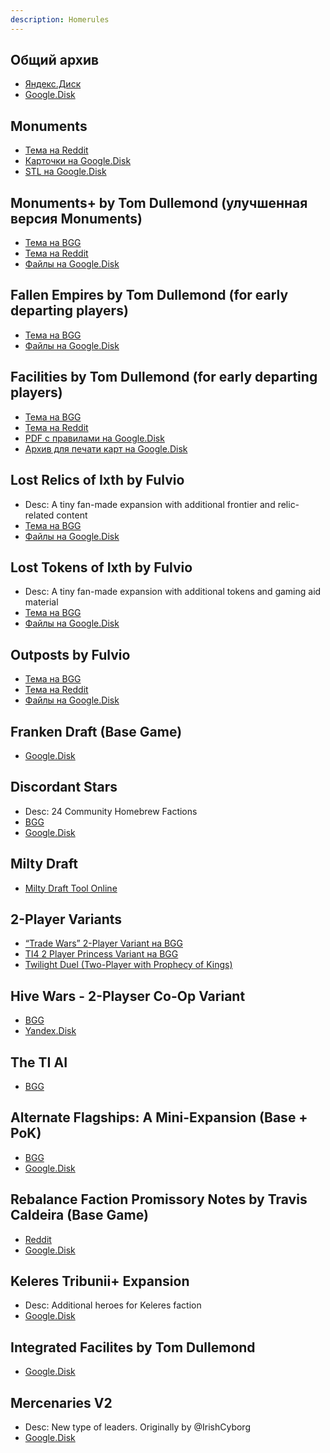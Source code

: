 ```yaml
---
description: Homerules
---
```


## Общий архив
* [Яндекс.Диск](https://disk.yandex.ru/d/_V0fdXKesP4xIA)
* [Google.Disk](https://drive.google.com/drive/folders/1DLcSeNil7YGKdjk2j9r32sxY-JGWBSwA)

## Monuments
* [Тема на Reddit](https://www.reddit.com/r/twilightimperium/comments/bpdkmt/monuments_mini_expansion/)
* [Карточки на Google.Disk](https://drive.google.com/file/d/1JqbTtcYUUodh6L_IgWJ_B0Rrg4dT3m8N/view)
* [STL на Google.Disk](https://drive.google.com/file/d/11tiXSu-L-SOw6kqBX9P5S7m_kTEYRO70/view)

## Monuments+ by Tom Dullemond (улучшенная версия Monuments)
* [Тема на BGG](https://boardgamegeek.com/thread/2702550/monuments-mini-expansion)
* [Тема на Reddit](https://www.reddit.com/r/twilightimperium/comments/owespi/monuments_miniexpansion/)
* [Файлы на Google.Disk](https://drive.google.com/drive/folders/1kqtY943syNMRsM1ijmHfymCxVVWxYUJq)

## Fallen Empires by Tom Dullemond (for early departing players)
* [Тема на BGG](https://boardgamegeek.com/thread/2698748/fallen-empires-mini-expansion-early-departing-playn)
* [Файлы на Google.Disk](https://drive.google.com/drive/folders/1ecCGWKsd3sX1JwfeIjitmTnRdB50l0qo)

## Facilities by Tom Dullemond (for early departing players)
* [Тема на BGG](https://boardgamegeek.com/thread/2591023/facilities-10)
* [Тема на Reddit](https://www.reddit.com/r/twilightimperium/comments/l8njos/facilities_10/)
* [PDF c правилами на Google.Disk](https://drive.google.com/file/d/1UK8oU1jc23FCUvQw87zU7poYQSL8Zlp7/view)
* [Архив для печати карт на Google.Disk](https://drive.google.com/file/d/1gHc6JbkE9MCxZoDy5csCQPiymPMKkPGY/view)

## Lost Relics of Ixth by Fulvio
* Desc: A tiny fan-made expansion with additional frontier and relic-related content
* [Тема на BGG](https://boardgamegeek.com/thread/2657750/lost-relics-ixth-tiny-fan-made-expansion-additiona)
* [Файлы на Google.Disk](https://drive.google.com/drive/folders/1iIFxBAMc6-9udmadeHwwY57qHN4IMma_)

## Lost Tokens of Ixth by Fulvio
* Desc: A tiny fan-made expansion with additional tokens and gaming aid material
* [Тема на BGG](https://boardgamegeek.com/thread/2675534/lost-tokens-ixth-tiny-fan-made-expansion-additiona)
* [Файлы на Google.Disk](https://drive.google.com/drive/folders/1-z-nrhvDnD-POI-baRiufOMgWgVAeCOF)

## Outposts by Fulvio
* [Тема на BGG](https://www.boardgamegeek.com/thread/2726680/article/38475508#38475508)
* [Тема на Reddit](https://www.reddit.com/r/twilightimperium/comments/pp9dq0/announcing_outposts_a_miniexpansion_for_twilight/)
* [Файлы на Google.Disk](https://drive.google.com/drive/u/0/folders/1JbNq3iDLjh2BqUHy5cErXuMkUkD2Oy8A?ths=true)

## Franken Draft (Base Game)
* [Google.Disk](https://drive.google.com/drive/folders/1TTtT24d8-gAqAnlpNf2KVRtNpJJReWeT)

## Discordant Stars
* Desc: 24 Community Homebrew Factions
* [BGG](https://www.boardgamegeek.com/thread/2731596/discordant-stars-24-community-homebrew-factions)
* [Google.Disk](https://drive.google.com/drive/u/0/folders/1AipLLvGhyp2v--w2oeT7uQIovmH_HyVn)

## Milty Draft
* [Milty Draft Tool Online](https://miltydraft.com/)

## 2-Player Variants
* [“Trade Wars” 2-Player Variant на BGG](https://www.boardgamegeek.com/thread/2114639/trade-wars-2-player-variant)
* [TI4 2 Player Princess Variant на BGG](https://boardgamegeek.com/thread/1851297/ti4-2-player-princess-variant)
* [Twilight Duel (Two-Player with Prophecy of Kings)](https://www.boardgamegeek.com/thread/2716434/twilight-duel-two-player-prophecy-kings)

## Hive Wars - 2-Playser Co-Op Variant
* [BGG](https://boardgamegeek.com/thread/2899846/ti4-hive-wars-two-player-co-op-variant)
* [Yandex.Disk](https://disk.yandex.ru/d/BqAuHazKkfFeeA)

## The TI AI
* [BGG](https://www.boardgamegeek.com/thread/2718807/ti-ai)

## Alternate Flagships: A Mini-Expansion (Base + PoK)
* [BGG](https://www.boardgamegeek.com/thread/2514810/alternate-flagships-mini-expansion)
* [Google.Disk](https://drive.google.com/file/d/1gF9ytNLo9-I1b-AcPMO3jNnUQauRkcpG/view)

## Rebalance Faction Promissory Notes by Travis Caldeira (Base Game)
* [Reddit](https://www.reddit.com/r/twilightimperium/comments/erm0a3/homebrew_rebalance_faction_promissory_notes/)
* [Google.Disk](https://drive.google.com/file/d/1ZEStEqyrmMGJJubFjMz6M6MOnYAbn2Xz/view)

## Keleres Tribunii+ Expansion
* Desc: Additional heroes for Keleres faction
* [Google.Disk](https://drive.google.com/drive/folders/1gps-MkFMuj28KATT-WZUGonrbkizLPBA)

## Integrated Facilites by Tom Dullemond
* [Google.Disk](https://drive.google.com/drive/folders/1DLcSeNil7YGKdjk2j9r32sxY-JGWBSwA)

## Mercenaries V2
* Desc: New type of leaders. Originally by @IrishCyborg
* [Google.Disk](https://drive.google.com/drive/folders/1yLXfFz3i8ktyeY-ZGy2jqDHBuAAdZEOp?usp=sharing)

